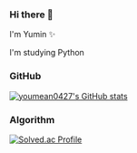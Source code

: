 ### Hi there 👋
I'm Yumin ✨

I'm studying Python

<!--
**youmean0427/youmean0427** is a ✨ _special_ ✨ repository because its `README.md` (this file) appears on your GitHub profile.

Here are some ideas to get you started:

- 🔭 I’m currently working on ...
- 🌱 I’m currently learning ...
- 👯 I’m looking to collaborate on ...
- 🤔 I’m looking for help with ...
- 💬 Ask me about ...
- 📫 How to reach me: ...
- 😄 Pronouns: ...
- ⚡ Fun fact: ...
-->

### GitHub
[![youmean0427's GitHub stats](https://github-readme-stats.vercel.app/api?username=youmean0427)](https://github.com/youmean0427/github-readme-stats)

### Algorithm
[![Solved.ac Profile](http://mazassumnida.wtf/api/v2/generate_badge?boj=youmean0427)](https://solved.ac/youmean0427/)
